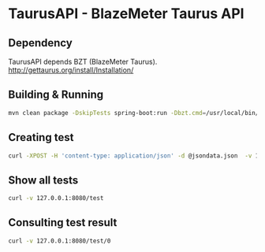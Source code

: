 # TaurusAPI - BlazeMeter Taurus API

## Dependency
TaurusAPI depends BZT (BlazeMeter Taurus).
http://gettaurus.org/install/Installation/

## Building & Running
```bash
mvn clean package -DskipTests spring-boot:run -Dbzt.cmd=/usr/local/bin/bzt
```

## Creating test
```bash
curl -XPOST -H 'content-type: application/json' -d @jsondata.json  -v 127.0.0.1:8080/test
```

## Show all tests
```bash
curl -v 127.0.0.1:8080/test
```

## Consulting test result
```bash
curl -v 127.0.0.1:8080/test/0
```

